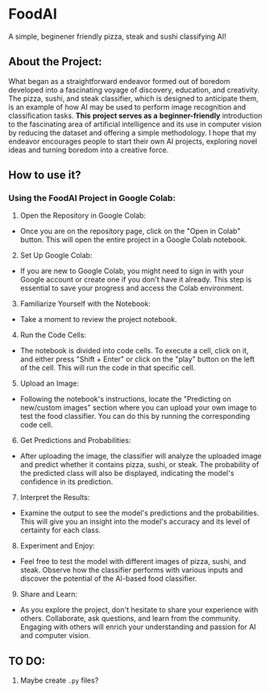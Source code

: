 # FoodAI

A simple, beginener friendly pizza, steak and sushi classifying AI!

## About the Project:
What began as a straightforward endeavor formed out of boredom developed into a fascinating voyage of discovery, education, and creativity. The pizza, sushi, and steak classifier, which is designed to anticipate them, is an example of how AI may be used to perform image recognition and classification tasks. **This** **project serves as a** **beginner-friendly** introduction to the fascinating area of artificial intelligence and its use in computer vision by reducing the dataset and offering a simple methodology. I hope that my endeavor encourages people to start their own AI projects, exploring novel ideas and turning boredom into a creative force.

## How to use it?

### Using the FoodAI Project in Google Colab:

1. Open the Repository in Google Colab:
- Once you are on the repository page, click on the "Open in Colab" button. This will open the entire project in a Google Colab notebook.

2. Set Up Google Colab:
- If you are new to Google Colab, you might need to sign in with your Google account or create one if you don't have it already. This step is essential to save your progress and access the Colab environment.

3. Familiarize Yourself with the Notebook:
- Take a moment to review the project notebook.

4. Run the Code Cells:
- The notebook is divided into code cells. To execute a cell, click on it, and either press "Shift + Enter" or click on the "play" button on the left of the cell. This will run the code in that specific cell.

5. Upload an Image:
- Following the notebook's instructions, locate the "Predicting on new/custom images" section where you can upload your own image to test the food classifier. You can do this by running the corresponding code cell.

6. Get Predictions and Probabilities:
- After uploading the image, the classifier will analyze the uploaded image and predict whether it contains pizza, sushi, or steak. The probability of the predicted class will also be displayed, indicating the model's confidence in its prediction.

7. Interpret the Results:
- Examine the output to see the model's predictions and the probabilities. This will give you an insight into the model's accuracy and its level of certainty for each class.

8. Experiment and Enjoy:
- Feel free to test the model with different images of pizza, sushi, and steak. Observe how the classifier performs with various inputs and discover the potential of the AI-based food classifier.

9. Share and Learn:
- As you explore the project, don't hesitate to share your experience with others. Collaborate, ask questions, and learn from the community. Engaging with others will enrich your understanding and passion for AI and computer vision.


## **TO DO:**
1. Maybe create `.py` files?
